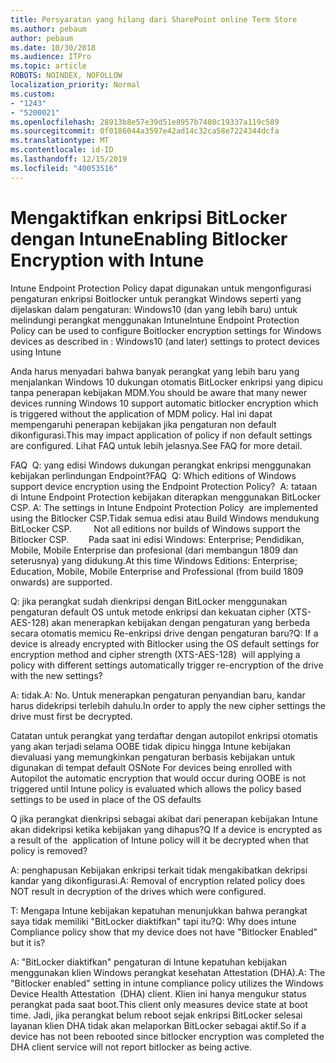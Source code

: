 ```yaml
---
title: Persyaratan yang hilang dari SharePoint online Term Store
ms.author: pebaum
author: pebaum
ms.date: 10/30/2018
ms.audience: ITPro
ms.topic: article
ROBOTS: NOINDEX, NOFOLLOW
localization_priority: Normal
ms.custom:
- "1243"
- "5200021"
ms.openlocfilehash: 28913b8e57e39d51e8957b7408c19337a119c589
ms.sourcegitcommit: 0f0186044a3597e42ad14c32ca58e7224344dcfa
ms.translationtype: MT
ms.contentlocale: id-ID
ms.lasthandoff: 12/15/2019
ms.locfileid: "40053516"
---
```

# <a name="enabling-bitlocker-encryption-with-intune"></a><span data-ttu-id="ccad3-102">Mengaktifkan enkripsi BitLocker dengan Intune</span><span class="sxs-lookup"><span data-stu-id="ccad3-102">Enabling Bitlocker Encryption with Intune</span></span>

<span data-ttu-id="ccad3-103">Intune Endpoint Protection Policy dapat digunakan untuk mengonfigurasi pengaturan enkripsi Boitlocker untuk perangkat Windows seperti yang dijelaskan dalam pengaturan: Windows10 (dan yang lebih baru) untuk melindungi perangkat menggunakan Intune</span><span class="sxs-lookup"><span data-stu-id="ccad3-103">Intune Endpoint Protection Policy can be used to configure Boitlocker encryption settings for Windows devices as described in : Windows10 (and later) settings to protect devices using Intune</span></span>

<span data-ttu-id="ccad3-104">Anda harus menyadari bahwa banyak perangkat yang lebih baru yang menjalankan Windows 10 dukungan otomatis BitLocker enkripsi yang dipicu tanpa penerapan kebijakan MDM.</span><span class="sxs-lookup"><span data-stu-id="ccad3-104">You should be aware that many newer devices running Windows 10 support automatic bitlocker encryption which is triggered without the application of MDM policy.</span></span> <span data-ttu-id="ccad3-105">Hal ini dapat mempengaruhi penerapan kebijakan jika pengaturan non default dikonfigurasi.</span><span class="sxs-lookup"><span data-stu-id="ccad3-105">This may impact application of policy if non default settings are configured.</span></span> <span data-ttu-id="ccad3-106">Lihat FAQ untuk lebih jelasnya.</span><span class="sxs-lookup"><span data-stu-id="ccad3-106">See FAQ for more detail.</span></span>


<span data-ttu-id="ccad3-107">FAQ  Q: yang edisi Windows dukungan perangkat enkripsi menggunakan kebijakan perlindungan Endpoint?</span><span class="sxs-lookup"><span data-stu-id="ccad3-107">FAQ  Q: Which editions of Windows support device encryption using the Endpoint Protection Policy?</span></span>
<span data-ttu-id="ccad3-108"> A: tataan di Intune Endpoint Protection kebijakan diterapkan menggunakan BitLocker CSP.</span><span class="sxs-lookup"><span data-stu-id="ccad3-108"> A: The settings in Intune Endpoint Protection Policy  are implemented using the Bitlocker CSP.</span></span><span data-ttu-id="ccad3-109">Tidak semua edisi atau Build Windows mendukung BitLocker CSP. 
     </span><span class="sxs-lookup"><span data-stu-id="ccad3-109">  Not all editions nor builds of Windows support the Bitlocker CSP. 
     </span></span> <span data-ttu-id="ccad3-110">Pada saat ini edisi Windows: Enterprise; Pendidikan, Mobile, Mobile Enterprise dan profesional (dari membangun 1809 dan seterusnya) yang didukung.</span><span class="sxs-lookup"><span data-stu-id="ccad3-110">At this time Windows Editions: Enterprise; Education, Mobile, Mobile Enterprise and Professional (from build 1809 onwards) are supported.</span></span>




<span data-ttu-id="ccad3-111">Q: jika perangkat sudah dienkripsi dengan BitLocker menggunakan pengaturan default OS untuk metode enkripsi dan kekuatan cipher (XTS-AES-128) akan menerapkan kebijakan dengan pengaturan yang berbeda secara otomatis memicu Re-enkripsi drive dengan pengaturan baru?</span><span class="sxs-lookup"><span data-stu-id="ccad3-111">Q: If a device is already encrypted with Bitlocker using the OS default settings for encryption method and cipher strength (XTS-AES-128)  will applying a policy with different settings automatically trigger re-encryption of the drive with the new settings?</span></span>

<span data-ttu-id="ccad3-112">A: tidak.</span><span class="sxs-lookup"><span data-stu-id="ccad3-112">A: No.</span></span> <span data-ttu-id="ccad3-113">Untuk menerapkan pengaturan penyandian baru, kandar harus didekripsi terlebih dahulu.</span><span class="sxs-lookup"><span data-stu-id="ccad3-113">In order to apply the new cipher settings the drive must first be decrypted.</span></span>

<span data-ttu-id="ccad3-114">Catatan untuk perangkat yang terdaftar dengan autopilot enkripsi otomatis yang akan terjadi selama OOBE tidak dipicu hingga Intune kebijakan dievaluasi yang memungkinkan pengaturan berbasis kebijakan untuk digunakan di tempat default OS</span><span class="sxs-lookup"><span data-stu-id="ccad3-114">Note For devices being enrolled with Autopilot the automatic encryption that would occur during OOBE is not triggered until Intune policy is evaluated which allows the policy based settings to be used in place of the OS defaults</span></span>




<span data-ttu-id="ccad3-115">Q jika perangkat dienkripsi sebagai akibat dari penerapan kebijakan Intune akan didekripsi ketika kebijakan yang dihapus?</span><span class="sxs-lookup"><span data-stu-id="ccad3-115">Q If a device is encrypted as a result of the  application of Intune policy will it be decrypted when that policy is removed?</span></span>

<span data-ttu-id="ccad3-116">A: penghapusan Kebijakan enkripsi terkait tidak mengakibatkan dekripsi kandar yang dikonfigurasi.</span><span class="sxs-lookup"><span data-stu-id="ccad3-116">A: Removal of encryption related policy does NOT result in decryption of the drives which were configured.</span></span>




<span data-ttu-id="ccad3-117">T: Mengapa Intune kebijakan kepatuhan menunjukkan bahwa perangkat saya tidak memiliki "BitLocker diaktifkan" tapi itu?</span><span class="sxs-lookup"><span data-stu-id="ccad3-117">Q: Why does intune Compliance policy show that my device does not have "Bitlocker Enabled" but it is?</span></span>

<span data-ttu-id="ccad3-118">A: "BitLocker diaktifkan" pengaturan di Intune kepatuhan kebijakan menggunakan klien Windows perangkat kesehatan Attestation (DHA).</span><span class="sxs-lookup"><span data-stu-id="ccad3-118">A: The "Bitlocker enabled" setting in intune compliance policy utilizes the Windows Device Health Attestation  (DHA) client.</span></span> <span data-ttu-id="ccad3-119">Klien ini hanya mengukur status perangkat pada saat boot.</span><span class="sxs-lookup"><span data-stu-id="ccad3-119">This client only measures device state at boot time.</span></span> <span data-ttu-id="ccad3-120">Jadi, jika perangkat belum reboot sejak enkripsi BitLocker selesai layanan klien DHA tidak akan melaporkan BitLocker sebagai aktif.</span><span class="sxs-lookup"><span data-stu-id="ccad3-120">So if a device has not been rebooted since bitlocker encryption was completed the DHA client service will not report bitlocker as being active.</span></span>